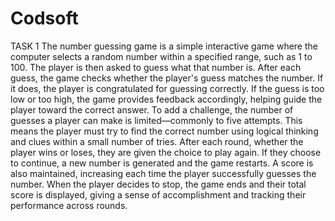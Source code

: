 # Codsoft
TASK 1
The number guessing game is a simple interactive game where the computer selects a random number within a specified range, such as 1 to 100. The player is then asked to guess what that number is. After each guess, the game checks whether the player's guess matches the number. If it does, the player is congratulated for guessing correctly. If the guess is too low or too high, the game provides feedback accordingly, helping guide the player toward the correct answer. To add a challenge, the number of guesses a player can make is limited—commonly to five attempts. This means the player must try to find the correct number using logical thinking and clues within a small number of tries. After each round, whether the player wins or loses, they are given the choice to play again. If they choose to continue, a new number is generated and the game restarts. A score is also maintained, increasing each time the player successfully guesses the number. When the player decides to stop, the game ends and their total score is displayed, giving a sense of accomplishment and tracking their performance across rounds.
